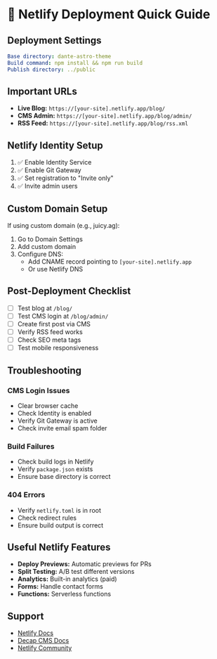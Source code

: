 # 🚀 Netlify Deployment Quick Guide

## Deployment Settings

```yaml
Base directory: dante-astro-theme
Build command: npm install && npm run build
Publish directory: ../public
```

## Important URLs

- **Live Blog:** `https://[your-site].netlify.app/blog/`
- **CMS Admin:** `https://[your-site].netlify.app/blog/admin/`
- **RSS Feed:** `https://[your-site].netlify.app/blog/rss.xml`

## Netlify Identity Setup

1. ✅ Enable Identity Service
2. ✅ Enable Git Gateway
3. ✅ Set registration to "Invite only"
4. ✅ Invite admin users

## Custom Domain Setup

If using custom domain (e.g., juicy.ag):

1. Go to Domain Settings
2. Add custom domain
3. Configure DNS:
   - Add CNAME record pointing to `[your-site].netlify.app`
   - Or use Netlify DNS

## Post-Deployment Checklist

- [ ] Test blog at `/blog/`
- [ ] Test CMS login at `/blog/admin/`
- [ ] Create first post via CMS
- [ ] Verify RSS feed works
- [ ] Check SEO meta tags
- [ ] Test mobile responsiveness

## Troubleshooting

### CMS Login Issues

- Clear browser cache
- Check Identity is enabled
- Verify Git Gateway is active
- Check invite email spam folder

### Build Failures

- Check build logs in Netlify
- Verify `package.json` exists
- Ensure base directory is correct

### 404 Errors

- Verify `netlify.toml` is in root
- Check redirect rules
- Ensure build output is correct

## Useful Netlify Features

- **Deploy Previews:** Automatic previews for PRs
- **Split Testing:** A/B test different versions
- **Analytics:** Built-in analytics (paid)
- **Forms:** Handle contact forms
- **Functions:** Serverless functions

## Support

- [Netlify Docs](https://docs.netlify.com)
- [Decap CMS Docs](https://decapcms.org/docs/)
- [Netlify Community](https://answers.netlify.com)
